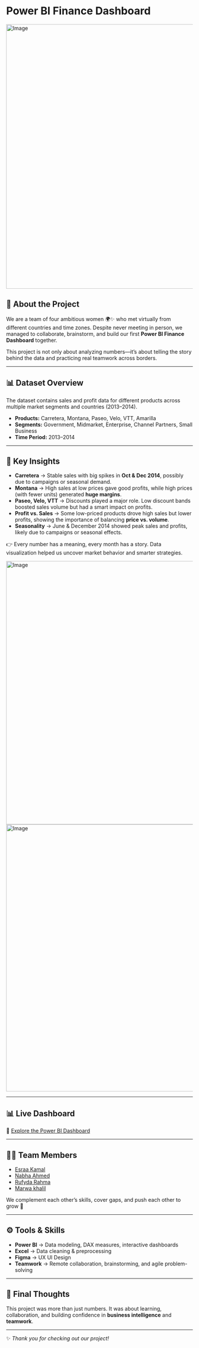 
# Power BI Finance Dashboard  

<img width="1280" height="712" alt="Image" src="https://github.com/user-attachments/assets/fe254e6e-6260-4959-9606-a8ceaacbed79" />

## 📖 About the Project  
We are a team of four ambitious women 🌍✨ who met virtually from different countries and time zones. Despite never meeting in person, we managed to collaborate, brainstorm, and build our first **Power BI Finance Dashboard** together.  

This project is not only about analyzing numbers—it’s about telling the story behind the data and practicing real teamwork across borders.  

---

## 📊 Dataset Overview  
The dataset contains sales and profit data for different products across multiple market segments and countries (2013–2014).  

- **Products:** Carretera, Montana, Paseo, Velo, VTT, Amarilla  
- **Segments:** Government, Midmarket, Enterprise, Channel Partners, Small Business  
- **Time Period:** 2013–2014  

---

## 🔎 Key Insights  

- **Carretera** → Stable sales with big spikes in **Oct & Dec 2014**, possibly due to campaigns or seasonal demand.  
- **Montana** → High sales at low prices gave good profits, while high prices (with fewer units) generated **huge margins**.  
- **Paseo, Velo, VTT** → Discounts played a major role. Low discount bands boosted sales volume but had a smart impact on profits.  
- **Profit vs. Sales** → Some low-priced products drove high sales but lower profits, showing the importance of balancing **price vs. volume**.  
- **Seasonality** → June & December 2014 showed peak sales and profits, likely due to campaigns or seasonal effects.  

👉 Every number has a meaning, every month has a story. Data visualization helped us uncover market behavior and smarter strategies.  

<img width="1280" height="709" alt="Image" src="https://github.com/user-attachments/assets/ddbb47b3-c4ab-4925-bf10-19f90664dbca" />


<img width="1280" height="719" alt="Image" src="https://github.com/user-attachments/assets/d0209cc6-3549-4042-a4c8-d8f73a58e596" />


---



## 📊 Live Dashboard  
🔗 [Explore the Power BI Dashboard]([[YOUR_DASHBOARD_LINK_HERE](https://app.powerbi.com/view?r=eyJrIjoiOGJmMGNiOTctMzViZC00YTMxLTgxZmQtNmMwNDk1MDM4YTE0IiwidCI6ImE3NjhlZmQ4LTAxYzEtNDVmMC1hMzc2LWY1YjJiNjBlMzM2MiJ9)](https://app.powerbi.com/view?r=eyJrIjoiOGJmMGNiOTctMzViZC00YTMxLTgxZmQtNmMwNDk1MDM4YTE0IiwidCI6ImE3NjhlZmQ4LTAxYzEtNDVmMC1hMzc2LWY1YjJiNjBlMzM2MiJ9&pageName=b5d12af160384203048c))  

---

## 👩‍💻 Team Members  

- [Esraa Kamal](www.linkedin.com/in/esraakamal) 
- [Nabha Ahmed](https://www.linkedin.com/in/nabha-ahmed-166491221/) 
- [Rufyda Rahma](https://www.linkedin.com/in/rufyda-abdelhadirahma/) 
- [Marwa khalil](https://www.linkedin.com/in/marwa-s-khalil/)

We complement each other’s skills, cover gaps, and push each other to grow 🚀  

---

## ⚙️ Tools & Skills  
- **Power BI** → Data modeling, DAX measures, interactive dashboards  
- **Excel** → Data cleaning & preprocessing
- **Figma** → UX UI Design 
- **Teamwork** → Remote collaboration, brainstorming, and agile problem-solving

---

## 🌟 Final Thoughts  
This project was more than just numbers. It was about learning, collaboration, and building confidence in **business intelligence** and **teamwork**.  

---

✨ *Thank you for checking out our project!*
